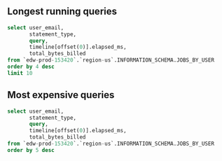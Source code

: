 ## Longest running queries
```sql
select user_email, 
	   statement_type, 
	   query, 
	   timeline[offset(0)].elapsed_ms, 
	   total_bytes_billed
from `edw-prod-153420`.`region-us`.INFORMATION_SCHEMA.JOBS_BY_USER
order by 4 desc
limit 10
```
## Most expensive queries
```sql
select user_email, 
	   statement_type, 
	   query, 
	   timeline[offset(0)].elapsed_ms, 
	   total_bytes_billed
from `edw-prod-153420`.`region-us`.INFORMATION_SCHEMA.JOBS_BY_USER
order by 5 desc
```